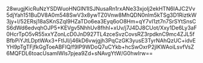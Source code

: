 28wugjKicRuNzYSDWuoHNGlN1ISJNusaRn1rxANe33xjolj2ekHTN6IAJC2Vv5djYah151BuDV8A0m548SwV3x8ywTZ0Vnw8MhQDN0nlm5kTSg3D1RiztkW3jy+l/52ERsj18aSKnSZql9HZaTDo6ea3Eyq6oO8Hm+qY7vI1zt7n7SrSYtSnsCS6dWd6edvqhOJP5+KEVgv5NhhUv8fhhI+xUv/j7J4DJ8CUot/Xxy1De6Ly3aF0HcrTpO5vR55xxYZonLcD0JnD927TL4zceSvzCovsRZ3rpdknC9mc4ZJL5fBfbPiYJtLDptWAx3+FtIJI/j46kD6vwjgjh3PqCzGK3yusE3TyrNAhQzUC+idvEYH9pTgTFjfkGgToeABFIQ/f9lP9WDoQ7uCYkb+hcSwOxrP2jlKWAoiLsvfVsZ6MQFDL6toacUsamlWIs7pjea9Zd+sNAvgYtW/G0hwIrw==